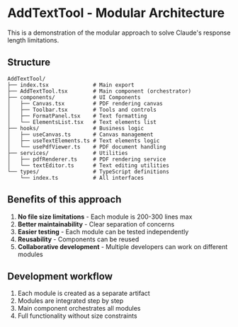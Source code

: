 # AddTextTool - Modular Architecture

This is a demonstration of the modular approach to solve Claude's response length limitations.

## Structure

```
AddTextTool/
├── index.tsx              # Main export
├── AddTextTool.tsx        # Main component (orchestrator)
├── components/            # UI Components
│   ├── Canvas.tsx         # PDF rendering canvas
│   ├── Toolbar.tsx        # Tools and controls
│   ├── FormatPanel.tsx    # Text formatting
│   └── ElementsList.tsx   # Text elements list
├── hooks/                 # Business logic
│   ├── useCanvas.ts       # Canvas management
│   ├── useTextElements.ts # Text elements logic
│   └── usePdfViewer.ts    # PDF document handling
├── services/              # Utilities
│   ├── pdfRenderer.ts     # PDF rendering service
│   └── textEditor.ts      # Text editing utilities
└── types/                 # TypeScript definitions
    └── index.ts           # All interfaces
```

## Benefits of this approach

1. **No file size limitations** - Each module is 200-300 lines max
2. **Better maintainability** - Clear separation of concerns
3. **Easier testing** - Each module can be tested independently
4. **Reusability** - Components can be reused
5. **Collaborative development** - Multiple developers can work on different modules

## Development workflow

1. Each module is created as a separate artifact
2. Modules are integrated step by step
3. Main component orchestrates all modules
4. Full functionality without size constraints